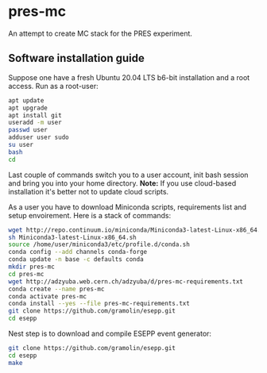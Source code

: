 # pres-mc

An attempt to create MC stack for the PRES experiment.

## Software installation guide

Suppose one have a fresh Ubuntu 20.04 LTS b6-bit installation and a root access. 
Run as a root-user:
```bash
apt update
apt upgrade
apt install git
useradd -m user
passwd user
adduser user sudo
su user
bash
cd
```
Last couple of commands switch you to a user account, init bash session and bring you into your home directory.
**Note:** If you use cloud-based installation it's better not to update cloud scripts.

As a user you have to download Miniconda scripts, requirements list and setup envoirement. Here is a stack of commands:
```bash
wget http://repo.continuum.io/miniconda/Miniconda3-latest-Linux-x86_64.sh
sh Miniconda3-latest-Linux-x86_64.sh
source /home/user/miniconda3/etc/profile.d/conda.sh
conda config --add channels conda-forge
conda update -n base -c defaults conda
mkdir pres-mc
cd pres-mc
wget http://adzyuba.web.cern.ch/adzyuba/d/pres-mc-requirements.txt
conda create --name pres-mc
conda activate pres-mc
conda install --yes --file pres-mc-requirements.txt
git clone https://github.com/gramolin/esepp.git
cd esepp
```

Nest step is to download and compile ESEPP event generator:
```bash
git clone https://github.com/gramolin/esepp.git
cd esepp
make
```
